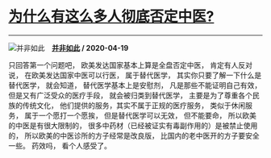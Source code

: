 # [为什么有这么多人彻底否定中医?](https://www.zhihu.com/answer/1163795122)

--------------------------------------------------------------

![并非如此](https://pic4.zhimg.com/v2-459bfdf6271f18312beb5589101850ff.jpg?source=1940ef5c "并非如此")&emsp;**[并非如此](https://www.zhihu.com/people/bfrc) / 2020-04-19**

只回答第一个问题吧， 欧美发达国家基本上算是全盘否定中医， 肯定有人反对说， 在欧美发达国家中医可以行医， 属于替代医学， 其实你只要了解一下什么是替代医学， 就会知道， 替代医学基本上是安慰剂， 凡是那些不能证明自己有效， 但是又有广泛受众的医疗手段， 就会被归类到替代医学， 主要是为了尊重各个民族的传统文化， 他们提供的服务，其实不属于正规的医疗服务， 类似于休闲服务， 属于一个愿打一个愿挨， 但是替代医学可以无效， 但不能要命， 所以欧美的中医是有很大限制的， 很多中药材（已经被证实有毒副作用的）是被禁止使用的， 所以欧美的中医诊所的方子经常是改良版， 比国内的老中医开的方子要安全一些。 药效吗， 看个人感受了。

